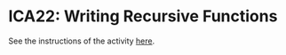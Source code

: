 # ICA22: Writing Recursive Functions
See the instructions of the activity [here](https://docs.google.com/document/d/1UCrMTwOkhRAhxb7efpsza89jAEwsRDQI6fe08n5kc_4/preview).
